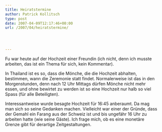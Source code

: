 ```yaml
---
title: Heiratstermine
author: Patrick Kollitsch
type: post
date: 2007-04-09T12:17:46+00:00
url: /2007/04/heiratstermine/




---
```

Fu war heute auf der Hochzeit einer Freundin (ich nicht, denn ich musste arbeiten, das ist ein Thema für sich, kein Kommentar). 

In Thailand ist es so, dass die Mönche, die die Hochzeit abhalten, bestimmen, wann die Zeremonie statt findet. Normalerweise ist das in den Morgenstunden, denn nach 12 Uhr Mittags dürfen Mönche nicht mehr essen, und ohne bewirtet zu werden ist so eine Hochzeit nur halb so viel Spass (für alle Beteiligten).

Interessantweise wurde besagte Hochzeit für 16:45 anberaumt. Da mag man sich so seine Gedanken machen. Vielleicht war einer der Gründe, dass der Gemahl ein Farang aus der Schweiz ist und bis ungefähr 16 Uhr zu arbeiten hatte (wie seine Gäste). Ich frage mich, ob es eine monetäre Grenze gibt für derartige Zeitgestaltungen.
